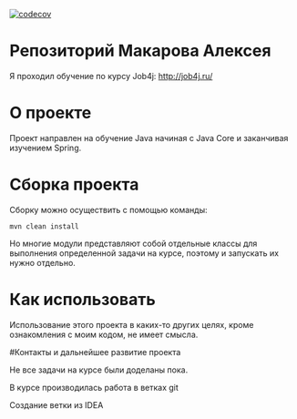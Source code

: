[![codecov](https://codecov.io/gh/Lightbass/job4j/branch/master/graph/badge.svg)](https://codecov.io/gh/Lightbass/job4j)

# Репозиторий Макарова Алексея

Я проходил обучение по курсу Job4j:
http://job4j.ru/

# О проекте

Проект направлен на обучение Java начиная с Java Core и заканчивая изучением Spring.

# Сборка проекта

Сборку можно осуществить с помощью команды:

```mvn clean install```

Но многие модули представляют собой отдельные классы для выполнения определенной задачи на курсе, поэтому
и запускать их нужно отдельно.

# Как использовать

Использование этого проекта в каких-то других целях, кроме ознакомления с моим кодом, не имеет смысла.

#Контакты и дальнейшее развитие проекта

Не все задачи на курсе были доделаны пока.

В курсе производилась работа в ветках git

Создание ветки из IDEA
